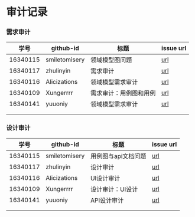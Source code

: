 # 审计记录

### 需求审计


| 学号 | github-id | 标题 | issue url |
| ---- | --------- | ---- | --------- |
| 16340115 | smiletomisery | 领域模型图问题  |     [url](https://github.com/earn-big-money/Dashboard/issues/1)     |
| 16340117 | zhulinyin | 需求审计 | [url](https://github.com/kesongyueproject/EarnSpareMoney/issues/38) |
| 16340116 | Alicizations | 领域模型需求审计 | [url](https://github.com/moneydoge/moneydoge.github.io/issues/145) |
| 16340109 | Xungerrrr | 需求审计：用例图和用例 | [url](https://github.com/swsad-dalaotelephone/docs/issues/1) |
| 16340141     |     yuuoniy      |   领域模型需求审计   |    [url](https://github.com/moneydoge/moneydoge.github.io/issues/147)       |
|      |           |      |           |
|      |           |      |           |



### 设计审计

| 学号 | github-id | 标题 | issue url |
| ---- | --------- | ---- | --------- |
|  16340115 | smiletomisery |  用例图与api文档问题  | [url](https://github.com/earn-big-money/Dashboard/issues/2) |
| 16340117 | zhulinyin | 设计审计 | [url](https://github.com/earn-big-money/Dashboard/issues/4) |
| 16340116 | Alicizations | UI设计审计 | [url](https://github.com/moneydoge/moneydoge.github.io/issues/144) |
| 16340109 | Xungerrrr | 设计审计：UI设计 | [url](https://github.com/swsad-dalaotelephone/docs/issues/2) |
|  16340141    |     yuuoniy      |  API设计审计    |    [url](https://github.com/moneydoge/moneydoge.github.io/issues/146)       |
|      |           |      |           |
|      |           |      |           |
